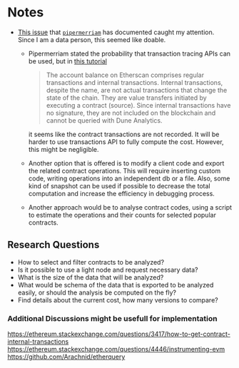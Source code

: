 # Notes

- [This issue](https://github.com/ethereum-cdap/cohort-zero/issues/64) that [`pipermerriam`](https://github.com/pipermerriam/) has documented caught my attention. Since I am a data person, this seemed like doable.
    * Pipermerriam stated the probability that transaction tracing APIs can be used, but in [this tutorial](https://ethereum.org/en/developers/tutorials/learn-foundational-ethereum-topics-with-sql/) 
        > The account balance on Etherscan comprises regular transactions and internal transactions. Internal transactions, despite the name, are not actual transactions that change the state of the chain. They are value transfers initiated by executing a contract (source). Since internal transactions have no signature, they are not included on the blockchain and cannot be queried with Dune Analytics.

        it seems like the contract transactions are not recorded. It will be harder to use transactions API to fully compute the cost. However, this might be negligible.
    * Another option that is offered is to modify a client code and export the related contract operations. This will require inserting custom code, writing operations into an independent db or a file. Also, some kind of snapshot can be used if possible to decrease the total computation and increase the efficiency in debugging process.
    * Another approach would be to analyse contract codes, using a script to estimate the operations and their counts for selected popular contracts.

## Research Questions

- How to select and filter contracts to be analyzed?
- Is it possible to use a light node and request necessary data?
- What is the size of the data that will be analyzed?
- What would be schema of the data that is exported to be analyzed easily, or should the analysis be computed on the fly?
- Find details about the current cost, how many versions to compare?


### Additional Discussions might be usefull for implementation

https://ethereum.stackexchange.com/questions/3417/how-to-get-contract-internal-transactions
https://ethereum.stackexchange.com/questions/4446/instrumenting-evm
https://github.com/Arachnid/etherquery